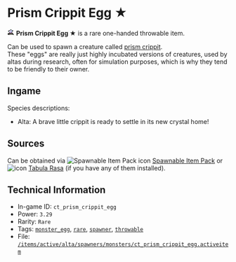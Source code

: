 # Prism Crippit Egg ★

<img src="https://raw.githubusercontent.com/Ceterai/Enternia/main/items/active/alta/spawners/monsters/ct_prism_crippit_egg.png" alt="Prism Crippit Egg ★ icon" loading="lazy" width="auto" height="16px"/> **Prism Crippit Egg ★** is a rare one-handed throwable item.

Can be used to spawn a creature called [prism crippit](https://ceterai.github.io/MyEnternia/Wiki/prismcrippit).  
These "eggs" are really just highly incubated versions of creatures, used by altas during research, often for simulation purposes, which is why they tend to be friendly to their owner.

## Ingame

Species descriptions:

- Alta: A brave little crippit is ready to settle in its new crystal home!

## Sources

Can be obtained via <img src="https://raw.githubusercontent.com/Silverfeelin/Starbound-SpawnableItemPack/master/interface/sip/iconSmall.png" alt="Spawnable Item Pack icon" width="18" height="14"/> [Spawnable Item Pack](https://steamcommunity.com/sharedfiles/filedetails/?id=733665104) or <img src="https://steamuserimages-a.akamaihd.net/ugc/263843960696222713/3EC9A7C005541F7D577EBCB8C5736B4EFC9973D6/" alt="icon" width="8" height="12"/> [Tabula Rasa](https://community.playstarbound.com/resources/the-tabula-rasa.3222/) (if you have any of them installed).

## Technical Information

- In-game ID: `ct_prism_crippit_egg`
- Power: `3.29`
- Rarity: `Rare`
- Tags: [`monster_egg`](https://ceterai.github.io/MyEnternia/Wiki/Tags/MonsterEgg), [`rare`](https://ceterai.github.io/MyEnternia/Wiki/Tags/Rare), [`spawner`](https://ceterai.github.io/MyEnternia/Wiki/Tags/Spawner), [`throwable`](https://ceterai.github.io/MyEnternia/Wiki/Tags/Throwable)
- File: [`/items/active/alta/spawners/monsters/ct_prism_crippit_egg.activeitem`](https://github.com/Ceterai/Enternia/blob/main/items/active/alta/spawners/monsters/ct_prism_crippit_egg.activeitem)
